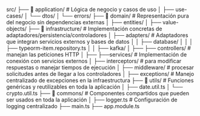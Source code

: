src/
├── 📁  application/     # Lógica de negocio y casos de uso
│   ├── use-cases/
│   └── dtos/
│   └── errors/
├── 📁 domain/           # Representación pura del negocio sin dependencias externas
│   ├── entities/ 
│   ├── value-objects/
├── 📁 infrastructure/   # Implementación concretas de adaptadores/persistencia/controladores
│   ├── adapters/        # Adaptadores que integran servicios externos y bases de datos
│   │   ├── database/
│   │   │   ├── typeorm-item.repository.ts
│   │   ├── kafka/ 
│   ├── ├── controllers/  # manejan las peticiones HTTP
│   ├── ├──services/      # Implementación de conexión con servicios externos
│   ├── interceptors/     # para modificar respuestas o manejar tiempos de ejecución
│   ├── middleware/       # procesar solicitudes antes de llegar a los controladores
│   ├── exceptions/       # Manejo centralizado de excepciones en la infraestructura
├── 📁 utils/  # Funciones genéricas y reutilizables en toda la aplicación
│   ├── date.util.ts
│   └── crypto.util.ts
├── 📁 commons/           # Componentes compartidos que pueden ser usados en toda la aplicación
│   ├── logger.ts         # Configuración de logging centralizado
├── main.ts 
├── app.module.ts
